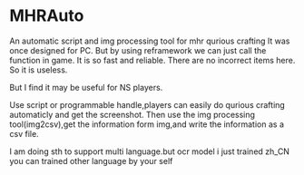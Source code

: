 # MHRAuto
An automatic script and img processing tool for mhr qurious crafting
It was once designed for PC.
But by using reframework we can just call the function in game.
It is so fast and reliable.
There are no incorrect items here.
So it is useless.

But I find it may be useful for NS players.

Use script or programmable handle,players can easily do qurious crafting automaticly and get the screenshot.
Then use the img processing tool(img2csv),get the information form img,and write the information as a csv file.

I am doing sth to support multi language.but ocr model i just trained zh_CN
you can trained other language by your self